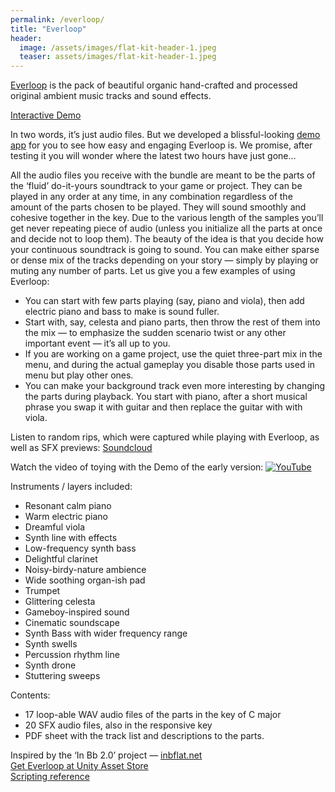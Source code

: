```yaml
---
permalink: /everloop/
title: "Everloop"
header:
  image: /assets/images/flat-kit-header-1.jpeg
  teaser: assets/images/flat-kit-header-1.jpeg
---
```

[Everloop](https://assetstore.unity.com/packages/audio/music/everloop-nonlinear-soundtrack-45205?aid=1101lHzQ&utm_source=aff) is the pack of beautiful organic hand-crafted and processed original ambient music tracks and sound effects.  

[Interactive Demo](http://everloop.dustyroom.com/)

In two words, it’s just audio files. But we developed a blissful-looking [demo app](http://everloop.dustyroom.com/) for you to see how easy and engaging Everloop is. We promise, after testing it you will wonder where the latest two hours have just gone…  

All the audio files you receive with the bundle are meant to be the parts of the ‘fluid’ do-it-yours soundtrack to your game or project. They can be played in any order at any time, in any combination regardless of the amount of the parts chosen to be played. They will sound smoothly and cohesive together in the key. Due to the various length of the samples you’ll get never repeating piece of audio (unless you initialize all the parts at once and decide not to loop them).
The beauty of the idea is that you decide how your continuous soundtrack is going to sound. You can make either sparse or dense mix of the tracks depending on your story — simply by playing or muting any number of parts. Let us give you a few examples of using Everloop:
  * You can start with few parts playing (say, piano and viola), then add electric piano and bass to make is sound fuller.
  * Start with, say, celesta and piano parts, then throw the rest of them into the mix — to emphasize the sudden scenario twist or any other important event — it’s all up to you.
  * If you are working on a game project, use the quiet three-part mix in the menu, and during the actual gameplay you disable those parts used in menu but play other ones.
  * You can make your background track even more interesting by changing the parts during playback. You start with piano, after a short musical phrase you swap it with guitar and then replace the guitar with with viola.

Listen to random rips, which were captured while playing with Everloop, as well as SFX previews:
[Soundcloud](https://soundcloud.com/dstrm/sets/everloop-never-ending-soundtrack-suite)  

Watch the video of toying with the Demo of the early version:
[![YouTube]()](https://youtu.be/zU0WFwDfaYU)

Instruments / layers included:

  * Resonant calm piano
  * Warm electric piano
  * Dreamful viola
  * Synth line with effects
  * Low-frequency synth bass
  * Delightful clarinet
  * Noisy-birdy-nature ambience
  * Wide soothing organ-ish pad
  * Trumpet
  * Glittering celesta
  * Gameboy-inspired sound
  * Cinematic soundscape
  * Synth Bass with wider frequency range
  * Synth swells
  * Percussion rhythm line
  * Synth drone
  * Stuttering sweeps

Contents:

  * 17 loop-able WAV audio files of the parts in the key of C major
  * 20 SFX audio files, also in the responsive key
  * PDF sheet with the track list and descriptions to the parts.

Inspired by the ‘In Bb 2.0’ project — [inbflat.net](http://inbflat.net)  
[Get Everloop at Unity Asset Store](https://assetstore.unity.com/packages/audio/music/everloop-nonlinear-soundtrack-45205?aid=1101lHzQ&utm_source=aff)  
[Scripting reference](http://dustyroom.com/everloop/api/)  
